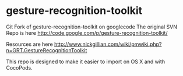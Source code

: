 gesture-recognition-toolkit
===========================

Git Fork of gesture-recognition-toolkit on googlecode
The original SVN Repo is here http://code.google.com/p/gesture-recognition-toolkit/

Resources are here http://www.nickgillian.com/wiki/pmwiki.php?n=GRT.GestureRecognitionToolkit

This repo is designed to make it easier to import on OS X and with CocoPods. 


